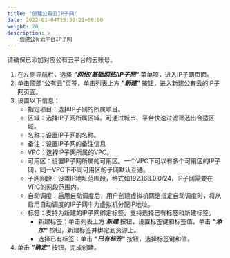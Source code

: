 ```yaml
---
title: "创建公有云IP子网"
date: 2022-01-04T15:30:21+08:00
weight: 20
description: >
    创建公有云平台IP子网
---
```


请确保已添加对应公有云平台的云账号。

1. 在左侧导航栏，选择 **_"网络/基础网络/IP子网"_** 菜单项，进入IP子网页面。
2. 单击顶部“公有云”页签，单击列表上方 **_"新建"_** 按钮，进入新建公有云的IP子网页面。
2. 设置以下信息：
    - 指定项目：选择IP子网的所属项目。
    - 区域：选择IP子网所属区域。可通过城市、平台快速过滤筛选出合适区域。
    - 名称：设置IP子网的名称。
    - 备注：设置IP子网的备注信息
    - VPC：选择IP子网所属的VPC。
    - 可用区：设置IP子网所属的可用区。一个VPC下可以有多个可用区的IP子网，同一VPC下不同可用区的子网默认互通。
    - 子网网段：设置IP地址范围段，格式如192.168.0.0/24，IP子网需要在VPC的网段范围内。
    - 自动调度：启用自动调度后，用户创建虚拟机网络指定自动调度时，将从启用自动调度的IP子网中为虚拟机分配IP地址。
    - 标签：支持为新建的IP子网绑定标签。支持选择已有标签和新建标签。
        - 新建标签：单击列表上方 **_新建_** 按钮，设置标签键和标签值，单击 **_"添加"_** 按钮，新建标签并绑定到资源上。
        - 选择已有标签：单击 **_"已有标签"_** 按钮，选择标签键和值。
3. 单击 **_"确定"_** 按钮，完成创建。